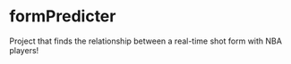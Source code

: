 # formPredicter
Project that finds the relationship between a real-time shot form with NBA players!
